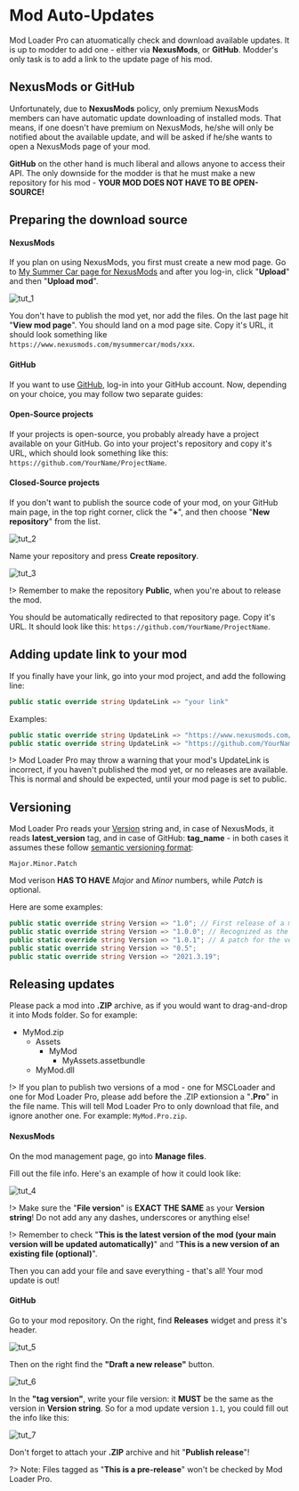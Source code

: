# Mod Auto-Updates

Mod Loader Pro can atuomatically check and download available updates. It is up to modder to add one - either via **NexusMods**, or **GitHub**. Modder's only task is to add a link to the update page of his mod.

## NexusMods or GitHub

Unfortunately, due to **NexusMods** policy, only premium NexusMods members can have automatic update downloading of installed mods. That means, if one doesn't have premium on NexusMods, he/she will only be notified about the available update, and will be asked if he/she wants to open a NexusMods page of your mod.

**GitHub** on the other hand is much liberal and allows anyone to access their API. The only downside for the modder is that he must make a new repository for his mod - **YOUR MOD DOES NOT HAVE TO BE OPEN-SOURCE!**

## Preparing the download source

<!-- tabs:start -->

#### **NexusMods**

If you plan on using NexusMods, you first must create a new mod page. Go to [My Summer Car page for NexusMods](https://www.nexusmods.com/mysummercar/) and after you log-in, click "**Upload**" and then "**Upload mod**".

![tut_1](/ModAutoUpdates/Media/1.png)

You don't have to publish the mod yet, nor add the files. On the last page hit "**View mod page**". You should land on a mod page site. Copy it's URL, it should look something like `https://www.nexusmods.com/mysummercar/mods/xxx`.

#### **GitHub**

If you want to use [GitHub](https://github.com/), log-in into your GitHub account. Now, depending on your choice, you may follow two separate guides:

#### Open-Source projects

If your projects is open-source, you probably already have a project available on your GitHub. Go into your project's repository and copy it's URL, which should look something like this: `https://github.com/YourName/ProjectName`.

#### Closed-Source projects

If you don't want to publish the source code of your mod, on your GitHub main page, in the top right corner, click the "**+**", and then choose "**New repository**" from the list.

![tut_2](/ModAutoUpdates/Media/2.png)

Name your repository and press **Create repository**.

![tut_3](/ModAutoUpdates/Media/3.png)

!> Remember to make the repository **Public**, when you're about to release the mod.

You should be automatically redirected to that repository page. Copy it's URL. It should look like this: `https://github.com/YourName/ProjectName`.

<!-- tabs:end -->

## Adding update link to your mod

If you finally have your link, go into your mod project, and add the following line:

```csharp
public static override string UpdateLink => "your link"
```

Examples:

```csharp
public static override string UpdateLink => "https://www.nexusmods.com/mysummercar/mods/xxx"; // NexusMods.
public static override string UpdateLink => "https://github.com/YourName/repo_name"; // GitHub.
```

!> Mod Loader Pro may throw a warning that your mod's UpdateLink is incorrect, if you haven't published the mod yet, or no releases are available. This is normal and should be expected, until your mod page is set to public.

## Versioning

Mod Loader Pro reads your <a href="/API/MSCLoader/Mod/Variables/Version" target="_blank">Version</a> string and, in case of NexusMods, it reads **latest_version** tag, and in case of GitHub: **tag_name** - in both cases it assumes these follow [semantic versioning format](https://semver.org):

```Major.Minor.Patch```

Mod verison **HAS TO HAVE** *Major* and *Minor* numbers, while *Patch* is optional.

Here are some examples:

```csharp
public static override string Version => "1.0"; // First release of a mod.
public static override string Version => "1.0.0"; // Recognized as the same version as the one above.
public static override string Version => "1.0.1"; // A patch for the version 1.0.
public static override string Version => "0.5";
public static override string Version => "2021.3.19";
```

## Releasing updates

Please pack a mod into **.ZIP** archive, as if you would want to drag-and-drop it into Mods folder. So for example:

* MyMod.zip
    * Assets
        * MyMod
            * MyAssets.assetbundle
    * MyMod.dll

!> If you plan to publish two versions of a mod - one for MSCLoader and one for Mod Loader Pro, please add before the .ZIP extionsion a "**.Pro**" in the file name. This will tell Mod Loader Pro to only download that file, and ignore another one. For example: `MyMod.Pro.zip`.

<!-- tabs:start -->

#### **NexusMods**

On the mod management page, go into **Manage files**.

Fill out the file info. Here's an example of how it could look like:

![tut_4](/ModAutoUpdates/Media/4.png)

!> Make sure the "**File version**" is **EXACT THE SAME** as your **Version string**! Do not add any any dashes, underscores or anything else!

!> Remember to check "**This is the latest version of the mod (your main version will be updated automatically)**" and "**This is a new version of an existing file (optional)**".

Then you can add your file and save everything - that's all! Your mod update is out!

#### **GitHub**

Go to your mod repository. On the right, find **Releases** widget and press it's header.

![tut_5](/ModAutoUpdates/Media/5.png)

Then on the right find the **"Draft a new release"** button.

![tut_6](/ModAutoUpdates/Media/6.png)

In the **"tag version"**, write your file version: it **MUST** be the same as the version in **Version string**. So for a mod update version `1.1`, you could fill out the info like this:

![tut_7](/ModAutoUpdates/Media/7.png)

Don't forget to attach your **.ZIP** archive and hit "**Publish release**"!

?> Note: Files tagged as "**This is a pre-release**" won't be checked by Mod Loader Pro.

<!-- tabs:end -->